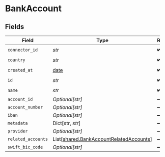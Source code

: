 # BankAccount


## Fields

| Field                                                                                        | Type                                                                                         | Required                                                                                     | Description                                                                                  |
| -------------------------------------------------------------------------------------------- | -------------------------------------------------------------------------------------------- | -------------------------------------------------------------------------------------------- | -------------------------------------------------------------------------------------------- |
| `connector_id`                                                                               | *str*                                                                                        | :heavy_check_mark:                                                                           | N/A                                                                                          |
| `country`                                                                                    | *str*                                                                                        | :heavy_check_mark:                                                                           | N/A                                                                                          |
| `created_at`                                                                                 | [date](https://docs.python.org/3/library/datetime.html#date-objects)                         | :heavy_check_mark:                                                                           | N/A                                                                                          |
| `id`                                                                                         | *str*                                                                                        | :heavy_check_mark:                                                                           | N/A                                                                                          |
| `name`                                                                                       | *str*                                                                                        | :heavy_check_mark:                                                                           | N/A                                                                                          |
| `account_id`                                                                                 | *Optional[str]*                                                                              | :heavy_minus_sign:                                                                           | N/A                                                                                          |
| `account_number`                                                                             | *Optional[str]*                                                                              | :heavy_minus_sign:                                                                           | N/A                                                                                          |
| `iban`                                                                                       | *Optional[str]*                                                                              | :heavy_minus_sign:                                                                           | N/A                                                                                          |
| `metadata`                                                                                   | Dict[str, *str*]                                                                             | :heavy_minus_sign:                                                                           | N/A                                                                                          |
| `provider`                                                                                   | *Optional[str]*                                                                              | :heavy_minus_sign:                                                                           | N/A                                                                                          |
| `related_accounts`                                                                           | List[[shared.BankAccountRelatedAccounts](../../models/shared/bankaccountrelatedaccounts.md)] | :heavy_minus_sign:                                                                           | N/A                                                                                          |
| `swift_bic_code`                                                                             | *Optional[str]*                                                                              | :heavy_minus_sign:                                                                           | N/A                                                                                          |